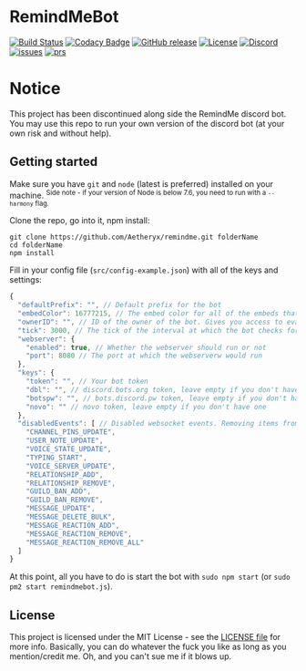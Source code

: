 # RemindMeBot 

[![Build Status](https://travis-ci.org/Aetheryx/remindme.svg?branch=master)](https://travis-ci.org/Aetheryx/remindme)
[![Codacy Badge](https://api.codacy.com/project/badge/Grade/ccbde6fcb76f489fbf5b66970ffe9757)](https://www.codacy.com/app/Aetheryx/remindme?utm_source=github.com&amp;utm_medium=referral&amp;utm_content=Aetheryx/remindme&amp;utm_campaign=Badge_Grade)
[![GitHub release](https://img.shields.io/github/release/Aetheryx/remindme.svg)](https://github.com/Aetheryx/remindme/releases)
[![License](https://img.shields.io/github/license/aetheryx/remindme.svg)](https://github.com/Aetheryx/remindme/blob/master/LICENSE)
[![Discord](https://img.shields.io/discord/299979631715549184.svg)](https://discord.gg/Yphr6WG)
[![issues](https://img.shields.io/github/issues/aetheryx/remindme.svg)](https://github.com/aetheryx/remindme/issues)
[![prs](https://img.shields.io/github/issues-pr/aetheryx/remindme.svg)](https://github.com/aetheryx/remindme/pulls)

# Notice
This project has been discontinued along side the RemindMe discord bot. You may use this repo to run your own version of the discord bot (at your own risk and without help).

## Getting started

Make sure you have `git` and `node` (latest is preferred) installed on your machine. <sup>Side note - if your version of Node is below 7.6, you need to run with a `--harmony` flag.</sup>

Clone the repo, go into it, npm install:
```
git clone https://github.com/Aetheryx/remindme.git folderName
cd folderName
npm install
```

Fill in your config file (`src/config-example.json`) with all of the keys and settings:
```js
{
  "defaultPrefix": "", // Default prefix for the bot
  "embedColor": 16777215, // The embed color for all of the embeds that the bot returns, in base10
  "ownerID": "", // ID of the owner of the bot. Gives you access to eval / bash commands
  "tick": 3000, // The tick of the interval at which the bot checks for reminders that are due. Don't put this too low or it'll start sending double reminders
  "webserver": {
    "enabled": true, // Whether the webserver should run or not
    "port": 8080 // The port at which the webserverw would run
  },
  "keys": {
    "token": "", // Your bot token
    "dbl": "", // discord.bots.org token, leave empty if you don't have one
    "botspw": "", // bots.discord.pw token, leave empty if you don't have one
    "novo": "" // novo token, leave empty if you don't have one
  },
  "disabledEvents": [ // Disabled websocket events. Removing items from this list is probably harmless, but adding some can fuck up things. Be careful.
    "CHANNEL_PINS_UPDATE",
    "USER_NOTE_UPDATE",
    "VOICE_STATE_UPDATE",
    "TYPING_START",
    "VOICE_SERVER_UPDATE",
    "RELATIONSHIP_ADD",
    "RELATIONSHIP_REMOVE",
    "GUILD_BAN_ADD",
    "GUILD_BAN_REMOVE", 
    "MESSAGE_UPDATE",
    "MESSAGE_DELETE_BULK",
    "MESSAGE_REACTION_ADD",
    "MESSAGE_REACTION_REMOVE",
    "MESSAGE_REACTION_REMOVE_ALL"
  ]
}

```

At this point, all you have to do is start the bot with `sudo npm start` (or `sudo pm2 start remindmebot.js`).

## License
This project is licensed under the MIT License - see the [LICENSE file](https://github.com/Aetheryx/remindme/blob/master/LICENSE) for more info. Basically, you can do whatever the fuck you like as long as you mention/credit me. Oh, and you can't sue me if it blows up.